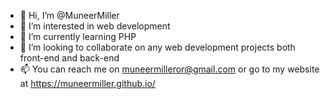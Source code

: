 - 👋 Hi, I’m @MuneerMiller
- 👀 I’m interested in web development
- 🌱 I’m currently learning PHP
- 💞️ I’m looking to collaborate on any web development projects both front-end and back-end
- 📫 You can reach me on muneermilleror@gmail.com or go to my website at https://muneermiller.github.io/

<!---
MuneerMiller/MuneerMiller is a ✨ special ✨ repository because its `README.md` (this file) appears on your GitHub profile.
You can click the Preview link to take a look at your changes.
--->
